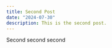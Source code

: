 ```yaml
---
title: Second Post
date: "2024-07-30"
description: This is the second post.
---
```


Second second second